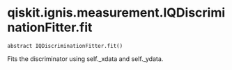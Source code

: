 # qiskit.ignis.measurement.IQDiscriminationFitter.fit

`abstract IQDiscriminationFitter.fit()`

Fits the discriminator using self.\_xdata and self.\_ydata.
